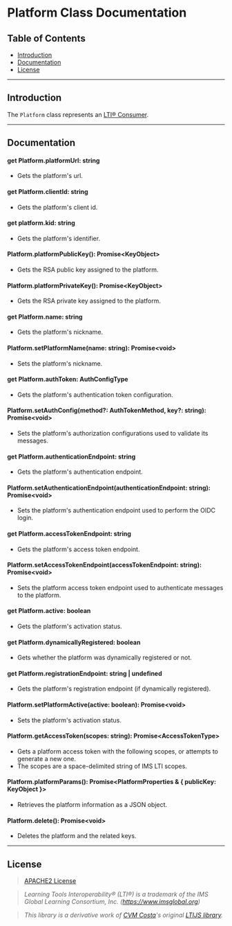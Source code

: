 # Platform Class Documentation

## Table of Contents

- [Introduction](#introduction)
- [Documentation](#documentation)
- [License](#license)

---

## Introduction

The ```Platform``` class represents an [LTI® Consumer](https://www.imsglobal.org/spec/lti/v1p3/#platforms-and-tools).

---

## Documentation

#### get Platform.platformUrl: string
* Gets the platform's url.

#### get Platform.clientId: string

* Gets the platform's client id.

#### get platform.kid: string

* Gets the platform's identifier.

#### Platform.platformPublicKey(): Promise\<KeyObject> 

* Gets the RSA public key assigned to the platform.

#### Platform.platformPrivateKey(): Promise\<KeyObject>

* Gets the RSA private key assigned to the platform.

#### get Platform.name: string

* Gets the platform's nickname.

#### Platform.setPlatformName(name: string): Promise\<void> 

* Sets the platform's nickname.

#### get Platform.authToken: AuthConfigType

* Gets the platform's authentication token configuration.

#### Platform.setAuthConfig(method?: AuthTokenMethod, key?: string): Promise\<void>

* Sets the platform's authorization configurations used to validate its messages.

#### get Platform.authenticationEndpoint: string

* Gets the platform's authentication endpoint.

#### Platform.setAuthenticationEndpoint(authenticationEndpoint: string): Promise\<void> 

* Sets the platform's authentication endpoint used to perform the OIDC login.

#### get Platform.accessTokenEndpoint: string

* Gets the platform's access token endpoint.

#### Platform.setAccessTokenEndpoint(accessTokenEndpoint: string): Promise\<void>

* Sets the platform access token endpoint used to authenticate messages to the platform.

#### get Platform.active: boolean

* Gets the platform's activation status.

#### get Platform.dynamicallyRegistered: boolean

* Gets whether the platform was dynamically registered or not.

#### get Platform.registrationEndpoint: string | undefined

* Gets the platform's registration endpoint (if dynamically registered).

#### Platform.setPlatformActive(active: boolean): Promise\<void> 

* Sets the platform's activation status.

#### Platform.getAccessToken(scopes: string): Promise\<AccessTokenType> 

* Gets a platform access token with the following scopes, or attempts to generate a new one.
* The scopes are a space-delimited string of IMS LTI scopes.

#### Platform.platformParams(): Promise\<PlatformProperties & { publicKey: KeyObject }> 

* Retrieves the platform information as a JSON object.

#### Platform.delete(): Promise\<void>

* Deletes the platform and the related keys.

---

## License

> [APACHE2 License](../LICENSE)

> *Learning Tools Interoperability® (LTI®) is a trademark of the IMS Global Learning Consortium, Inc. (https://www.imsglobal.org)*

> *This library is a derivative work of [CVM Costa](https://github.com/Cvmcosta)'s original [LTIJS library](https://github.com/Cvmcosta/ltijs).* 
